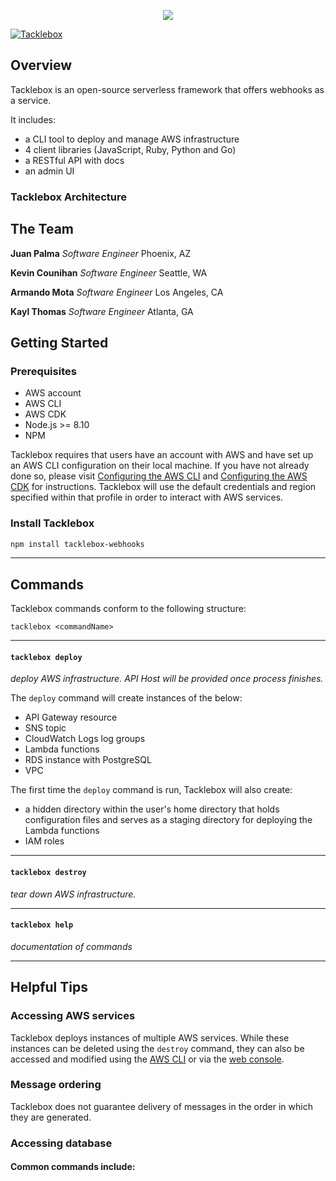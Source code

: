 <p style="text-align: center;">
  <img src="https://i.imgur.com/s9Gvwsg.png">
</p>

<!--<blockquote class="imgur-embed-pub" lang="en" data-id="a/EVBVCyP" data-context="false" ><a href="//imgur.com/a/EVBVCyP">Tacklebox</a></blockquote><script async src="//s.imgur.com/min/embed.js" charset="utf-8"></script>-->

[![Tacklebox](https://img.shields.io/badge/tacklebox-case%20study-blue)](https://tacklebox-webhooks.github.io)

## Overview

Tacklebox is an open-source serverless framework that offers webhooks as a service.

It includes:
- a CLI tool to deploy and manage AWS infrastructure
- 4 client libraries (JavaScript, Ruby, Python and Go)
- a RESTful API with docs
- an admin UI

<!--<img src="https://i.imgur.com/00Yy8JA.gif" width="600" alt="Tacklebox deploy" />-->

### Tacklebox Architecture

<!--![Tacklebox components](https://i.imgur.com/FEghmSi.png)-->

## The Team
**Juan Palma** *Software Engineer* Phoenix, AZ

**Kevin Counihan** *Software Engineer* Seattle, WA

**Armando Mota** *Software Engineer* Los Angeles, CA

**Kayl Thomas** *Software Engineer* Atlanta, GA

<!--**[Sachin Chandy](https://sachinmc.github.io)** *Software Engineer* London, UK-->

<!--**[Wendy Kuhn](https://wendykuhn.io)** *Software Engineer* Austin, TX-->

<!--**[Nick Miller](https://nickmiller.io)** *Software Engineer* Los Angeles, CA-->

## Getting Started

### Prerequisites
* AWS account
* AWS CLI
* AWS CDK
* Node.js >= 8.10
* NPM

Tacklebox requires that users have an account with AWS and have set up an AWS CLI configuration on their local machine.
If you have not already done so, please visit [Configuring the AWS CLI](https://docs.aws.amazon.com/cli/latest/userguide/cli-chap-configure.html)
and [Configuring the AWS CDK](https://docs.aws.amazon.com/cdk/latest/guide/cli.html) for instructions.
Tacklebox will use the default credentials and region specified within that profile in order to interact with AWS services.

### Install Tacklebox
``` bash
npm install tacklebox-webhooks
```
---

## Commands

Tacklebox commands conform to the following structure:
```
tacklebox <commandName>
```

---

#### `tacklebox deploy`
*deploy AWS infrastructure. API Host will be provided once process finishes.*

The `deploy` command will create instances of the below:
- API Gateway resource
- SNS topic
- CloudWatch Logs log groups
- Lambda functions
- RDS instance with PostgreSQL
- VPC

The first time the `deploy` command is run, Tacklebox will also create:
- a hidden directory within the user's home directory that holds configuration files and serves as a staging directory for deploying the Lambda functions
- IAM roles

---

#### `tacklebox destroy`
*tear down AWS infrastructure.*

---

#### `tacklebox help`
*documentation of commands*

---

## Helpful Tips

### Accessing AWS services

Tacklebox deploys instances of multiple AWS services. While these instances can be deleted using the `destroy` command, they can also be accessed and modified using the [AWS CLI](https://docs.aws.amazon.com/cli/index.html) or via the [web console](https://console.aws.amazon.com/console/home).

### Message ordering

Tacklebox does not guarantee delivery of messages in the order in which they are generated.

### Accessing database

<!--1. From the directory with the `Tacklebox.pem` keypair file, SSH into the EC2 instance.<br />-->
<!--*Connection details can be found by navigating to the EC2 section of the web console, and clicking the 'Connect' button once the EC2 instance is selected.*-->
<!--2. Type `yes` when prompted to finish initiating the connection.-->
<!--3. Type `sudo docker exec -it TackleboxStore bash` to create a new Bash session in the running `TackleboxStore` MongoDB container.-->
<!--4. Type `mongo Tacklebox` to start the Mongo shell with database `Tacklebox`.-->
<!--5. Access your webhook data in `TackleboxCollection`.-->

#### Common commands include:
  <!--- `db.TackleboxCollection.find()` - retrieves all documents from `TackleboxCollection`-->
  <!--- `db.TackleboxCollection.count()` - display the number of documents in `TackleboxCollection`-->

<!----------------------------------->

<!--# dispatchr-->

<!--While in development, you should be able to run this in the base directory by doing the following:-->

<!--```javascript-->
<!--npm link //you only need to run this the very first time you use this-->
<!--tacklebox build-->
<!--tacklebox destroy-->
<!--```-->

<!--[![oclif](https://img.shields.io/badge/cli-oclif-brightgreen.svg)](https://oclif.io)-->
<!--[![Version](https://img.shields.io/npm/v/dispatchr.svg)](https://npmjs.org/package/dispatchr)-->
<!--[![Downloads/week](https://img.shields.io/npm/dw/dispatchr.svg)](https://npmjs.org/package/dispatchr)-->
<!--[![License](https://img.shields.io/npm/l/dispatchr.svg)](https://github.com/ArmandoMota/dispatchr/blob/master/package.json)-->

<!-- toc -->
<!--* [dispatchr](#dispatchr)-->
<!--* [Usage](#usage)-->
<!--* [Commands](#commands)-->
<!-- tocstop -->

<!--# Usage-->

<!-- usage -->
<!--```sh-session-->
<!--$ npm install -g tacklebox-->
<!--$ tacklebox COMMAND-->
<!--running command...-->
<!--$ tacklebox (-v|--version|version)-->
<!--tacklebox/0.0.0 darwin-x64 node-v16.1.0-->
<!--$ tacklebox --help [COMMAND]-->
<!--USAGE-->
<!--  $ tacklebox COMMAND-->
<!--...-->
<!--```-->
<!-- usagestop -->

<!--# Commands-->

<!-- commands -->
<!--* [`tacklebox build`](#tacklebox-build)-->
<!--* [`tacklebox destroy`](#tacklebox-destroy)-->
<!--* [`tacklebox help [COMMAND]`](#tacklebox-help-command)-->
<!--* [`tacklebox ui`](#tacklebox-ui)-->

<!--## `tacklebox build`-->

<!--The 'build' command sets up all of the AWS infrastructure that is required to run the-->

<!--```-->
<!--USAGE-->
<!--  $ tacklebox build-->

<!--DESCRIPTION-->
<!--  Tacklebox webhook service.  It takes no arguments and relies on the AWS CLI, which-->
<!--     needs to be installed and configured before using this command.-->
<!--```-->

<!--_See code: [src/commands/build.js](https://github.com/hook-captain/cli/blob/v0.0.0/src/commands/build.js)_-->

<!--## `tacklebox destroy`-->

<!--The 'destroy' command tears down all of the AWS infrastructure that is required to run the-->

<!--```-->
<!--USAGE-->
<!--  $ tacklebox destroy-->

<!--DESCRIPTION-->
<!--  Tacklebox webhook service.  It takes no arguments and relies on the AWS CLI, which-->
<!--  needs to be installed and configured before using this command.-->
<!--```-->

<!--_See code: [src/commands/destroy.js](https://github.com/hook-captain/cli/blob/v0.0.0/src/commands/destroy.js)_-->

<!--## `tacklebox help [COMMAND]`-->

<!--display help for tacklebox-->

<!--```-->
<!--USAGE-->
<!--  $ tacklebox help [COMMAND]-->

<!--ARGUMENTS-->
<!--  COMMAND  command to show help for-->

<!--OPTIONS-->
<!--  --all  see all commands in CLI-->
<!--```-->

<!--_See code: [@oclif/plugin-help](https://github.com/oclif/plugin-help/blob/v3.2.2/src/commands/help.ts)_-->

<!--## `tacklebox ui`-->

<!--Describe the command here-->

<!--```-->
<!--USAGE-->
<!--  $ tacklebox ui-->

<!--OPTIONS-->
<!--  -n, --name=name  name to print-->

<!--DESCRIPTION-->
<!--  ...-->
<!--  Extra documentation goes here-->
<!--```-->

<!--_See code: [src/commands/ui.js](https://github.com/hook-captain/cli/blob/v0.0.0/src/commands/ui.js)_-->
<!-- commandsstop -->
